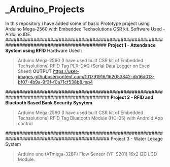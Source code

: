 # _Arduino_Projects
In this repository i have added some of basic Prototype project using Arduino Mega-2560 with Embedded Techsolutions CSR kit.
Software Used - Arduino IDE.
############################################################################################
**Project 1 - Attendance System using RFID**
Hardware Used :
>Arduino Mega-2560 (I have used built CSR kit of Embedded Techsolutions)
>RFID Tag
>PLX-DAQ (Serial Data Logger on Excel Sheet)
**OUTPUT**
https://user-images.githubusercontent.com/101791916/162053842-db16d013-bf07-4b9a-9f3f-f0a71cf538b8.mp4

#############################################################################################
**Project 2 - RFID and Bluetooth Based Bank Security Sysytem**
>Arduino Mega-2560 (I have used built CSR kit of Embedded Techsolutions)
>RFID Tag
>Bluetooth Module (HC-05) with Android App control

#############################################################################################
Project 3 - Water Lekage System
>Arduino uno (ATmega-328P)
>Flow Sensor (YF-S201)
>16x2 I2C LCD Module.
